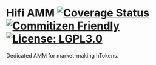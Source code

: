 # Hifi AMM [![Coverage Status](https://coveralls.io/repos/github/hifi-finance/hifi-amm/badge.svg?branch=main)](https://coveralls.io/github/hifi-finance/hifi-amm?branch=main) [![Commitizen Friendly](https://img.shields.io/badge/commitizen-friendly-brightgreen.svg)](http://commitizen.github.io/cz-cli/) [![License: LGPL3.0](https://img.shields.io/badge/license-LGPL3.0-yellow.svg)](https://opensource.org/licenses/lgpl-3.0)

Dedicated AMM for market-making hTokens.

